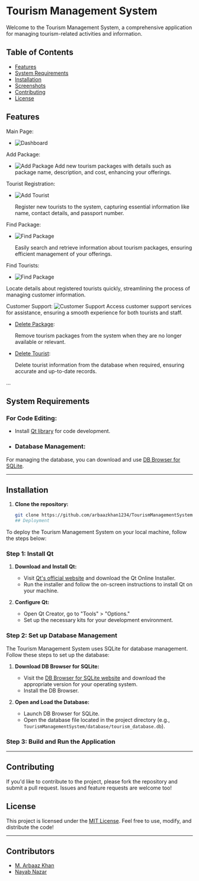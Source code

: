 # Tourism Management System
Welcome to the Tourism Management System, a comprehensive application for managing tourism-related activities and information.


## Table of Contents

- [Features](#features)
- [System Requirements](#system-requirements)
- [Installation](#installation)
- [Screenshots](#screenshots)
- [Contributing](#contributing)
- [License](#license)
 ## Features
Main Page:
 - ![Dashboard](https://github.com/arbaazkhan1234/Arbaaz-Khan/blob/main/mainwindow.jpeg)


Add Package:

- ![Add Package](https://github.com/arbaazkhan1234/Arbaaz-Khan/blob/main/mainwindow.jpeg)
   Add new tourism packages with details such as package name, description, and cost, enhancing your offerings.

Tourist Registration:
- ![Add Tourist](https://github.com/arbaazkhan1234/Arbaaz-Khan/blob/main/RegisterTourist.jpeg)
  
   Register new tourists to the system, capturing essential information like name, contact details, and passport number.

Find Package:
- ![Find Package](https://github.com/arbaazkhan1234/Arbaaz-Khan/blob/main/findpackage.jpeg)
  
   Easily search and retrieve information about tourism packages, ensuring efficient management of your offerings.

Find Tourists:
  - ![Find Package](https://github.com/arbaazkhan1234/Arbaaz-Khan/blob/main/findpackage.jpeg)

  
   Locate details about registered tourists quickly, streamlining the process of managing customer information.
  
Customer Support:
 ![Customer Support](https://github.com/arbaazkhan1234/Arbaaz-Khan/blob/main/CustomerS.jpeg)
    Access customer support services for assistance, ensuring a smooth experience for both tourists and staff.

- [Delete Package](#delete-package):
  
   Remove tourism packages from the system when they are no longer available or relevant.

- [Delete Tourist](#delete-tourist):
  
   Delete tourist information from the database when required, ensuring accurate and up-to-date records.

...
## System Requirements

### For Code Editing:

- Install [Qt library](https://www.qt.io/) for code development.
- ### Database Management:

For managing the database, you can download and use [DB Browser for SQLite](https://sqlitebrowser.org/).

---
## Installation

1. **Clone the repository:**

   ```bash
   git clone https://github.com/arbaazkhan1234/TourismManagementSystem.git
   ## Deployment

To deploy the Tourism Management System on your local machine, follow the steps below:

### Step 1: Install Qt

1. **Download and Install Qt:**
   - Visit [Qt's official website](https://www.qt.io/download) and download the Qt Online Installer.
   - Run the installer and follow the on-screen instructions to install Qt on your machine.

2. **Configure Qt:**
   - Open Qt Creator, go to "Tools" > "Options."
   - Set up the necessary kits for your development environment.

### Step 2: Set up Database Management

The Tourism Management System uses SQLite for database management. Follow these steps to set up the database:

1. **Download DB Browser for SQLite:**
   - Visit the [DB Browser for SQLite website](https://sqlitebrowser.org/) and download the appropriate version for your operating system.
   - Install the DB Browser.

2. **Open and Load the Database:**
   - Launch DB Browser for SQLite.
   - Open the database file located in the project directory (e.g., `TourismManagementSystem/database/tourism_database.db`).

### Step 3: Build and Run the Application


---

## Contributing

If you'd like to contribute to the project, please fork the repository and submit a pull request. Issues and feature requests are welcome too!

## License

This project is licensed under the [MIT License](https://opensource.org/licenses/MIT). Feel free to use, modify, and distribute the code!


---

   
## Contributors
- [M. Arbaaz Khan](https://github.com/arbaazkhan1234)
- [Nayab Nazar](https://github.com/nnazar123)
